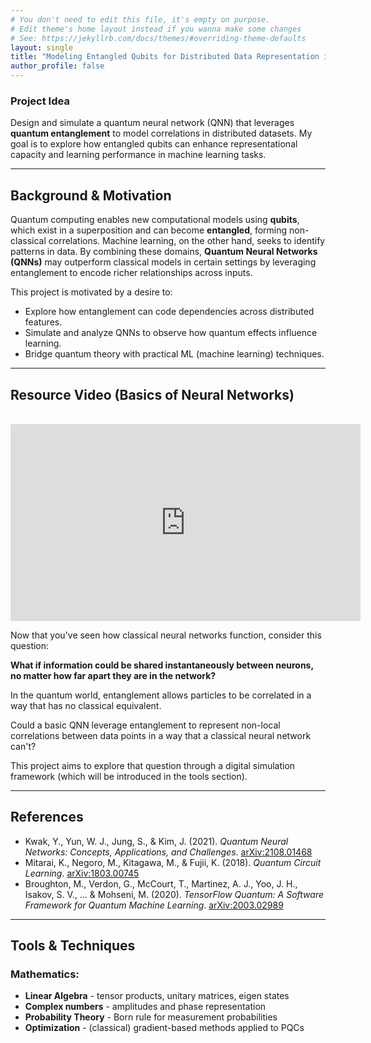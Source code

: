 ```yaml
---
# You don't need to edit this file, it's empty on purpose.
# Edit theme's home layout instead if you wanna make some changes
# See: https://jekyllrb.com/docs/themes/#overriding-theme-defaults
layout: single
title: "Modeling Entangled Qubits for Distributed Data Representation in Machine Learning"
author_profile: false
---
```


### **Project Idea**

Design and simulate a quantum neural network (QNN) that leverages **quantum entanglement** to model correlations in distributed datasets. My goal is to explore how entangled qubits can enhance representational capacity and learning performance in machine learning tasks.

---

## Background & Motivation

Quantum computing enables new computational models using **qubits**, which exist in a superposition and can become **entangled**, forming non-classical correlations. Machine learning, on the other hand, seeks to identify patterns in data. By combining these domains, **Quantum Neural Networks (QNNs)** may outperform classical models in certain settings by leveraging entanglement to encode richer relationships across inputs.

This project is motivated by a desire to:

- Explore how entanglement can code dependencies across distributed features.
- Simulate and analyze QNNs to observe how quantum effects influence learning.
- Bridge quantum theory with practical ML (machine learning) techniques.

---

## Resource Video (Basics of Neural Networks)

<br>

<iframe width="560" height="315" src="https://www.youtube.com/embed/rEDzUT3ymw4?si=UJNqqWpieu4aCPP1" title="YouTube video player" frameborder="0" allow="accelerometer; autoplay; clipboard-write; encrypted-media; gyroscope; picture-in-picture; web-share" referrerpolicy="strict-origin-when-cross-origin" allowfullscreen></iframe>

<br>

Now that you've seen how classical neural networks function, consider this question:

**What if information could be shared instantaneously between neurons, no matter how far apart they are in the network?**

In the quantum world, entanglement allows particles to be correlated in a way that has no classical equivalent.

Could a basic QNN leverage entanglement to represent non-local correlations between data points in a way that a classical neural network can't?

This project aims to explore that question through a digital simulation framework (which will be introduced in the tools section).

---

## References

- Kwak, Y., Yun, W. J., Jung, S., & Kim, J. (2021). *Quantum Neural Networks: Concepts, Applications, and Challenges*. [arXiv:2108.01468](https://arxiv.org/abs/2108.01468)
- Mitarai, K., Negoro, M., Kitagawa, M., & Fujii, K. (2018). *Quantum Circuit Learning*. [arXiv:1803.00745](https://arxiv.org/abs/1803.00745)
- Broughton, M., Verdon, G., McCourt, T., Martinez, A. J., Yoo, J. H., Isakov, S. V., ... & Mohseni, M. (2020). *TensorFlow Quantum: A Software Framework for Quantum Machine Learning*. [arXiv:2003.02989](https://arxiv.org/abs/2003.02989)

---

## Tools & Techniques

### Mathematics:
-  **Linear Algebra** - tensor products, unitary matrices, eigen states
-  **Complex numbers** - amplitudes and phase representation
-  **Probability Theory** - Born rule for measurement probabilities
-   **Optimization** - (classical) gradient-based methods applied to PQCs
